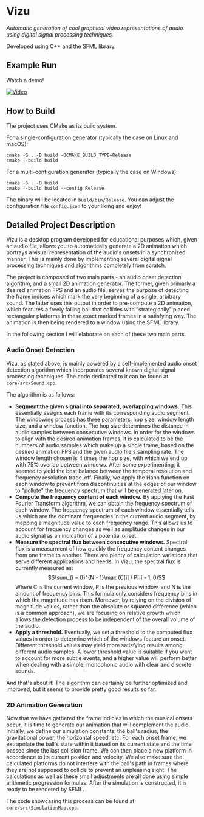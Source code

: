 # Vizu
*Automatic generation of cool graphical video representations of audio using digital signal processing techniques.*

Developed using C++ and the SFML library.

## Example Run
Watch a demo!

[![Video](https://img.youtube.com/vi/6vh7CZ3OkDs/hqdefault.jpg)](https://www.youtube.com/watch?v=6vh7CZ3OkDs)
## How to Build
The project uses CMake as its build system.

For a single-configuration generator (typically the case on Linux and macOS):
```
cmake -S . -B build -DCMAKE_BUILD_TYPE=Release
cmake --build build
```
For a multi-configuration generator (typically the case on Windows):
```
cmake -S . -B build
cmake --build build --config Release
```
The binary will be located in `build/bin/Release`. You can adjust the configuration file `config.json` to your liking and enjoy!


## Detailed Project Description
Vizu is a desktop program developed for educational purposes which, given an audio file, allows you to automatically generate a 2D animation which portrays a visual representation of the audio's onsets in a synchronized manner.
This is mainly done by implementing several digital signal processing techniques and algorithms completely from scratch.

The project is composed of two main parts - an audio onset detection algorithm, and a small 2D animation generator. The former, given primarly a desired animation FPS and an audio file, serves the purpose of detecting the frame indices which mark the very beginning of a single, arbitrary sound. The latter uses this output in order to pre-compute a 2D animation, which features a freely falling ball that collides with "strategically" placed rectangular platforms in these exact marked frames in a satisfying way. The animation is then being rendered to a window using the SFML library.

In the following section I will elaborate on each of these two main parts.

### Audio Onset Detection
Vizu, as stated above, is mainly powered by a self-implemented audio onset detection algorithm which incorporates several known digital signal processing techniques. The code dedicated to it can be found at `core/src/Sound.cpp`.

The algorithm is as follows:
- **Segment the given signal into separated, overlapping windows.** This essentially assigns each frame with its corresponding audio segment. The windowing process has three parameters: hop size, window length size, and a window function. The hop size determines the distance in audio samples between consecutive windows. In order for the windows to align with the desired animation frames, it is calculated to be the numbers of audio samples which make up a single frame, based on the desired animation FPS and the given audio file's sampling rate. The window length chosen is 4 times the hop size, with which we end up with 75% overlap between windows. After some experimenting, it seemed to yield the best balance between the temporal resolution and frequency resolution trade-off. Finally, we apply the Hann function on each window to prevent from discontinuities at the edges of our window to "pollute" the frequency spectrum that will be generated later on.
- **Compute the frequency content of each window.** By applying the Fast Fourier Transform algorithm, we can obtain the frequency spectrum of each window. The frequency spectrum of each window essentially tells us which are the dominant frequencies in the current audio segment, by mapping a magnitude value to each frequency range. This allows us to account for frequency changes as well as amplitude changes in our audio signal as an indication of a potential onset.
- **Measure the spectral flux between consecutive windows.** Spectral flux is a measurment of how quickly the frequency content changes from one frame to another. There are plenty of calculation variations that serve different applications and needs. In Vizu, the spectral flux is currently measured as:
$$\sum_{i = 0}^{N - 1}\max (C[i] / P[i] - 1, 0)$$
Where C is the current window, P is the previous window, and N is the amount of frequency bins. This formula only considers frequency bins in which the magnitude has risen. Moreover, by relying on the division of magnitude values, rather than the absolute or squared difference (which is a common approach), we are focusing on relative growth which allows the detection process to be independent of the overall volume of the audio.
- **Apply a threshold.** Eventually, we set a threshold to the computed flux values in order to determine which of the windows feature an onset. Different threshold values may yield more satisfying results among different audio samples. A lower threshold value is suitable if you want to account for more subtle events, and a higher value will perform better when dealing with a simple, monophonic audio with clear and discrete sounds.

And that's about it! The algorithm can certainly be further optimized and improved, but it seems to provide pretty good results so far.

### 2D Animation Generation
Now that we have gathered the frame indicies in which the musical onsets occur, it is time to generate our animation that will complement the audio. Initially, we define our simulation constants: the ball's radius, the gravitational power, the horizontal speed, etc. For each onset frame, we extrapolate the ball's state within it based on its current state and the time passed since the last collision frame. We can then place a new platform in accordance to its current position and velocity. We also make sure the calculated platforms do not interfere with the ball's path in frames where they are not supposed to collide to prevent an unpleasing sight. The calculations as well as these small adjustments are all done using simple arithmetic progression formulas. After the simulation is constructed, it is ready to be rendered by SFML.

The code showcasing this process can be found at `core/src/SimulationMap.cpp`.
